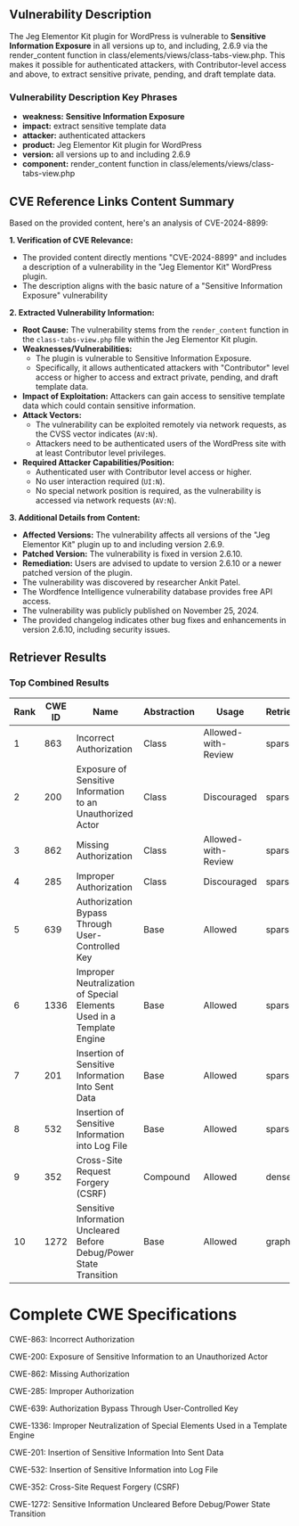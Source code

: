 ## Vulnerability Description
The Jeg Elementor Kit plugin for WordPress is vulnerable to **Sensitive Information Exposure** in all versions up to, and including, 2.6.9 via the render_content function in class/elements/views/class-tabs-view.php. This makes it possible for authenticated attackers, with Contributor-level access and above, to extract sensitive private, pending, and draft template data.

### Vulnerability Description Key Phrases
- **weakness:** **Sensitive Information Exposure**
- **impact:** extract sensitive template data
- **attacker:** authenticated attackers
- **product:** Jeg Elementor Kit plugin for WordPress
- **version:** all versions up to and including 2.6.9
- **component:** render_content function in class/elements/views/class-tabs-view.php

## CVE Reference Links Content Summary
Based on the provided content, here's an analysis of CVE-2024-8899:

**1. Verification of CVE Relevance:**

*   The provided content directly mentions "CVE-2024-8899" and includes a description of a vulnerability in the "Jeg Elementor Kit" WordPress plugin.
*   The description aligns with the basic nature of a "Sensitive Information Exposure" vulnerability

**2. Extracted Vulnerability Information:**

*   **Root Cause:** The vulnerability stems from the `render_content` function in the `class-tabs-view.php` file within the Jeg Elementor Kit plugin.
*   **Weaknesses/Vulnerabilities:**
    *   The plugin is vulnerable to Sensitive Information Exposure.
    *   Specifically, it allows authenticated attackers with "Contributor" level access or higher to access and extract private, pending, and draft template data.
*   **Impact of Exploitation:** Attackers can gain access to sensitive template data which could contain sensitive information.
*   **Attack Vectors:**
    *   The vulnerability can be exploited remotely via network requests, as the CVSS vector indicates (`AV:N`).
    *   Attackers need to be authenticated users of the WordPress site with at least Contributor level privileges.
*   **Required Attacker Capabilities/Position:**
    *   Authenticated user with Contributor level access or higher.
    *   No user interaction required (`UI:N`).
    *   No special network position is required, as the vulnerability is accessed via network requests (`AV:N`).

**3. Additional Details from Content:**

*   **Affected Versions:** The vulnerability affects all versions of the "Jeg Elementor Kit" plugin up to and including version 2.6.9.
*  **Patched Version:** The vulnerability is fixed in version 2.6.10.
*   **Remediation:** Users are advised to update to version 2.6.10 or a newer patched version of the plugin.
*   The vulnerability was discovered by researcher Ankit Patel.
*   The Wordfence Intelligence vulnerability database provides free API access.
*   The vulnerability was publicly published on November 25, 2024.
*   The provided changelog indicates other bug fixes and enhancements in version 2.6.10, including security issues.

## Retriever Results

### Top Combined Results

| Rank | CWE ID | Name | Abstraction | Usage  | Retrievers | Individual Scores |
|------|--------|------|-------------|-------|------------|-------------------|
| 1 | 863 | Incorrect Authorization | Class | Allowed-with-Review | sparse | 0.309 |
| 2 | 200 | Exposure of Sensitive Information to an Unauthorized Actor | Class | Discouraged | sparse | 0.304 |
| 3 | 862 | Missing Authorization | Class | Allowed-with-Review | sparse | 0.301 |
| 4 | 285 | Improper Authorization | Class | Discouraged | sparse | 0.295 |
| 5 | 639 | Authorization Bypass Through User-Controlled Key | Base | Allowed | sparse | 0.292 |
| 6 | 1336 | Improper Neutralization of Special Elements Used in a Template Engine | Base | Allowed | sparse | 0.291 |
| 7 | 201 | Insertion of Sensitive Information Into Sent Data | Base | Allowed | sparse | 0.291 |
| 8 | 532 | Insertion of Sensitive Information into Log File | Base | Allowed | sparse | 0.287 |
| 9 | 352 | Cross-Site Request Forgery (CSRF) | Compound | Allowed | dense | 0.526 |
| 10 | 1272 | Sensitive Information Uncleared Before Debug/Power State Transition | Base | Allowed | graph | 0.002 |



# Complete CWE Specifications

CWE-863: Incorrect Authorization

CWE-200: Exposure of Sensitive Information to an Unauthorized Actor

CWE-862: Missing Authorization

CWE-285: Improper Authorization

CWE-639: Authorization Bypass Through User-Controlled Key

CWE-1336: Improper Neutralization of Special Elements Used in a Template Engine

CWE-201: Insertion of Sensitive Information Into Sent Data

CWE-532: Insertion of Sensitive Information into Log File

CWE-352: Cross-Site Request Forgery (CSRF)

CWE-1272: Sensitive Information Uncleared Before Debug/Power State Transition